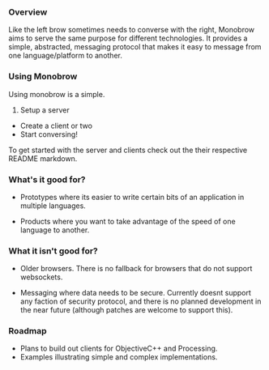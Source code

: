 ### Overview

Like the left brow sometimes needs to converse with the right, Monobrow aims to serve the same purpose for different technologies. It provides a simple, abstracted, messaging protocol that makes it easy to message from one language/platform to another.

### Using Monobrow

Using monobrow is a simple. 

1. Setup a server
* Create a client or two
* Start conversing!

To get started with the server and clients check out the their respective README markdown.

### What's it good for?

* Prototypes where its easier to write certain bits of an application in multiple languages.

* Products where you want to take advantage of the speed of one language to another.

### What it isn't good for?

* Older browsers. There is no fallback for browsers that do not support websockets.

* Messaging where data needs to be secure. Currently doesnt support any faction of security protocol, and there is no planned development in the near future (although patches are welcome to support this).

### Roadmap

* Plans to build out clients for ObjectiveC++ and Processing.
* Examples illustrating simple and complex implementations.
